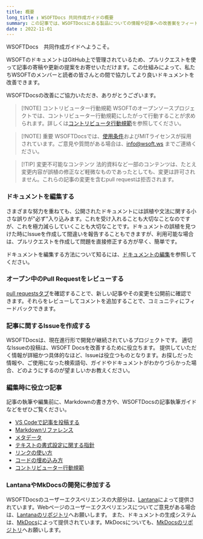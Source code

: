 ```yaml
---
title: 概要
long_title : WSOFTDocs 共同作成ガイドの概要
summary: この記事では、WSOFTDocsにある製品についての情報や記事への改善案をフィードバックする方法を説明します。
date : 2022-11-01
---
```

WSOFTDocs　共同作成ガイドへようこそ。

WSOFTのドキュメントはGitHub上で管理されているため、プルリクエストを使って記事の寄稿や更新の提案をお寄せいただけます。この仕組みによって、私たちWSOFTのメンバーと読者の皆さんとの間で協力してより良いドキュメントを改善できます。

WSOFTDocsの改善にご協力いただき、ありがとうございます。

> [!NOTE] コントリビューター行動規範
> WSOFTのオープンソースプロジェクトでは、コントリビューター行動規範にしたがって行動することが求められます。詳しくは[コントリビュータ行動規範](./contributor-covenant.md)を参照してください。

<!-- -->
> [!NOTE] 重要
> WSOFTDocsでは、[使用条件](../legal/docs-termsofuse.md)およびMITライセンスが採用されています。ご意見や質問がある場合は、info@wsoft.ws までご連絡ください。

<!-- -->
> [!TIP] 変更不可能なコンテンツ
> 法的資料など一部のコンテンツは、たとえ変更内容が誤植の修正など軽微なものであったとしても、変更は許可されません。これらの記事の変更を含むpull requestは拒否されます。

### ドキュメントを編集する
さまざまな努力を重ねても、公開されたドキュメントには誤植や文法に関する小さな誤りが"必ず"入り込みます。これを受け入れることも大切なことなのですが、これを極力減らしていくことも大切なことです。ドキュメントの誤植を見つけた時にIssueを作成して間違いを報告することもできますが、利用可能な場合は、プルリクエストを作成して問題を直接修正する方が早く、簡単です。

ドキュメントを編集する方法について知るには、[ドキュメントの編集](./edit-document.md)を参照してください。

### オープン中のPull Requestをレビューする
[pull requestsタブ](https://github.com/WSOFT-Project/docs/pulls)を確認することで、新しい記事やその変更を公開前に確認できます。それらをレビューしてコメントを追加することで、コミュニティにフィードバックできます。

### 記事に関するIssueを作成する
WSOFTDocsは、現在進行形で開発が継続されているプロジェクトです。
適切なIssueの投稿は、WSOFT Docsを改善するために役立ちます。
提供していただく情報が詳細かつ具体的なほど、Issueは役立つものとなります。お探しだった情報や、ご使用になった検索語句、ガイドやドキュメントがわかりづらかった場合、どのようにするのが望ましいかお教えください。

### 編集時に役立つ記事
記事の執筆や編集前に、Markdownの書き方や、WSOFTDocsの記事執筆ガイドなどをぜひご覧ください。

- [VS Codeで記事を投稿する](./contribute-from-vscode.md)
- [Markdownリファレンス](./markdown.md)
- [メタデータ](./metadata.md)
- [テキストの書式設定に関する指針](./text-formatting-guidelines.md)
- [リンクの使い方](./how-to-write-links.md)
- [コードの埋め込み方](./include-code.md)
- [コントリビューター行動規範](./contributor-covenant.md)

### LantanaやMkDocsの開発に参加する
WSOFTDocsのユーザーエクスペリエンスの大部分は、[Lantana](https://lantana.wsoft.ws/)によって提供されています。Webページのユーザーエクスペリエンスについてご意見がある場合は、[Lantanaのリポジトリ](https://github.com/WSOFT-Project/lantana)へお願いします。
また、ドキュメントの生成システムは、[MkDocs](https://www.mkdocs.org)によって提供されています。MkDocsについても、[MkDocsのリポジトリ](https://github.com/mkdocs/mkdocs)へお願いします。
